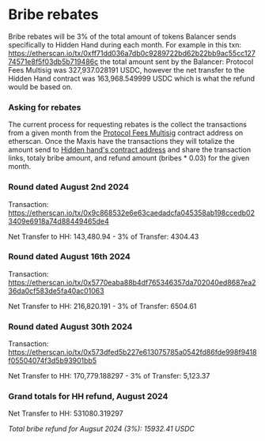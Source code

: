 # Bribe rebates 

Bribe rebates will be 3% of the total amount of tokens Balancer sends specifically to Hidden Hand during each month. For example in this txn: https://etherscan.io/tx/0xff71dd036a7db0c9289722bd62b22bb9ac55cc12774571e8f5f03db5b719486c the total amount sent by the Balancer: Protocol Fees Multisig was 327,937.028191 USDC, however the net transfer to the Hidden Hand contract was 163,968.549999 USDC which is what the refund would be based on. 

### Asking for rebates    

The current process for requesting rebates is the collect the transactions from a given month from the [Protocol Fees Multisig](https://etherscan.io/address/0x7c68c42de679ffb0f16216154c996c354cf1161b) contract address on etherscan. Once the Maxis have the transactions they will totalize the amount send to [Hidden hand's contract address](https://etherscan.io/address/0xe00fe722e5be7ad45b1a16066e431e47df476cec#readContract) and share the transaction links, totaly bribe amount, and refund amount (bribes * 0.03) for the given month.

### Round dated August 2nd 2024

Transaction: https://etherscan.io/tx/0x9c868532e6e63caedadcfa045358ab198ccedb023409e6918a74d88449465de4

Net Transfer to HH: 143,480.94 - 3% of Transfer: 4304.43

### Round dated August 16th 2024

Transaction: https://etherscan.io/tx/0x5770eaba88b4df765346357da702040ed8687ea236da0cf583de5fa40ac01063

Net Transfer to HH: 216,820.191 - 3% of Transfer: 6504.61

### Round dated August 30th 2024

Transaction: https://etherscan.io/tx/0x573dfed5b227e613075785a0542fd86fde998f9418f05504074f3d5b93901bb5

Net Transfer to HH: 170,779.188297 - 3% of Transfer: 5,123.37

### Grand totals for HH refund, August 2024

Net Transfer to HH: 531080.319297

*Total bribe refund for Augsut 2024 (3%): 15932.41 USDC*